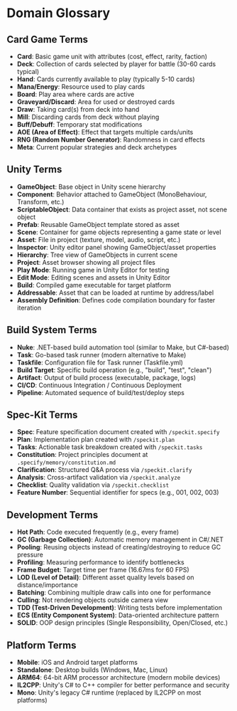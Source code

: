 # Domain Glossary

## Card Game Terms

- **Card**: Basic game unit with attributes (cost, effect, rarity, faction)
- **Deck**: Collection of cards selected by player for battle (30-60 cards typical)
- **Hand**: Cards currently available to play (typically 5-10 cards)
- **Mana/Energy**: Resource used to play cards
- **Board**: Play area where cards are active
- **Graveyard/Discard**: Area for used or destroyed cards
- **Draw**: Taking card(s) from deck into hand
- **Mill**: Discarding cards from deck without playing
- **Buff/Debuff**: Temporary stat modifications
- **AOE (Area of Effect)**: Effect that targets multiple cards/units
- **RNG (Random Number Generator)**: Randomness in card effects
- **Meta**: Current popular strategies and deck archetypes

## Unity Terms

- **GameObject**: Base object in Unity scene hierarchy
- **Component**: Behavior attached to GameObject (MonoBehaviour, Transform, etc.)
- **ScriptableObject**: Data container that exists as project asset, not scene object
- **Prefab**: Reusable GameObject template stored as asset
- **Scene**: Container for game objects representing a game state or level
- **Asset**: File in project (texture, model, audio, script, etc.)
- **Inspector**: Unity editor panel showing GameObject/asset properties
- **Hierarchy**: Tree view of GameObjects in current scene
- **Project**: Asset browser showing all project files
- **Play Mode**: Running game in Unity Editor for testing
- **Edit Mode**: Editing scenes and assets in Unity Editor
- **Build**: Compiled game executable for target platform
- **Addressable**: Asset that can be loaded at runtime by address/label
- **Assembly Definition**: Defines code compilation boundary for faster iteration

## Build System Terms

- **Nuke**: .NET-based build automation tool (similar to Make, but C#-based)
- **Task**: Go-based task runner (modern alternative to Make)
- **Taskfile**: Configuration file for Task runner (Taskfile.yml)
- **Build Target**: Specific build operation (e.g., "build", "test", "clean")
- **Artifact**: Output of build process (executable, package, logs)
- **CI/CD**: Continuous Integration / Continuous Deployment
- **Pipeline**: Automated sequence of build/test/deploy steps

## Spec-Kit Terms

- **Spec**: Feature specification document created with `/speckit.specify`
- **Plan**: Implementation plan created with `/speckit.plan`
- **Tasks**: Actionable task breakdown created with `/speckit.tasks`
- **Constitution**: Project principles document at `.specify/memory/constitution.md`
- **Clarification**: Structured Q&A process via `/speckit.clarify`
- **Analysis**: Cross-artifact validation via `/speckit.analyze`
- **Checklist**: Quality validation via `/speckit.checklist`
- **Feature Number**: Sequential identifier for specs (e.g., 001, 002, 003)

## Development Terms

- **Hot Path**: Code executed frequently (e.g., every frame)
- **GC (Garbage Collection)**: Automatic memory management in C#/.NET
- **Pooling**: Reusing objects instead of creating/destroying to reduce GC pressure
- **Profiling**: Measuring performance to identify bottlenecks
- **Frame Budget**: Target time per frame (16.67ms for 60 FPS)
- **LOD (Level of Detail)**: Different asset quality levels based on distance/importance
- **Batching**: Combining multiple draw calls into one for performance
- **Culling**: Not rendering objects outside camera view
- **TDD (Test-Driven Development)**: Writing tests before implementation
- **ECS (Entity Component System)**: Data-oriented architecture pattern
- **SOLID**: OOP design principles (Single Responsibility, Open/Closed, etc.)

## Platform Terms

- **Mobile**: iOS and Android target platforms
- **Standalone**: Desktop builds (Windows, Mac, Linux)
- **ARM64**: 64-bit ARM processor architecture (modern mobile devices)
- **IL2CPP**: Unity's C# to C++ compiler for better performance and security
- **Mono**: Unity's legacy C# runtime (replaced by IL2CPP on most platforms)
